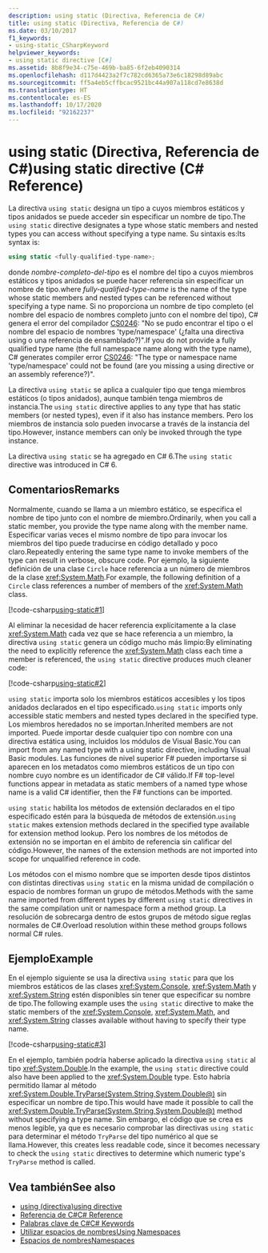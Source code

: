 ```yaml
---
description: using static (Directiva, Referencia de C#)
title: using static (Directiva, Referencia de C#)
ms.date: 03/10/2017
f1_keywords:
- using-static_CSharpKeyword
helpviewer_keywords:
- using static directive [C#]
ms.assetid: 8b8f9e34-c75e-469b-ba85-6f2eb4090314
ms.openlocfilehash: d117d4423a2f7c782cd6365a73e6c18298d89abc
ms.sourcegitcommit: ff5a4eb5cffbcac9521bc44a907a118cd7e8638d
ms.translationtype: HT
ms.contentlocale: es-ES
ms.lasthandoff: 10/17/2020
ms.locfileid: "92162237"
---
```

# <a name="using-static-directive-c-reference"></a><span data-ttu-id="b0a45-103">using static (Directiva, Referencia de C#)</span><span class="sxs-lookup"><span data-stu-id="b0a45-103">using static directive (C# Reference)</span></span>

<span data-ttu-id="b0a45-104">La directiva `using static` designa un tipo a cuyos miembros estáticos y tipos anidados se puede acceder sin especificar un nombre de tipo.</span><span class="sxs-lookup"><span data-stu-id="b0a45-104">The `using static` directive designates a type whose static members and nested types you can access without specifying a type name.</span></span> <span data-ttu-id="b0a45-105">Su sintaxis es:</span><span class="sxs-lookup"><span data-stu-id="b0a45-105">Its syntax is:</span></span>

```csharp
using static <fully-qualified-type-name>;
```

<span data-ttu-id="b0a45-106">donde *nombre-completo-del-tipo* es el nombre del tipo a cuyos miembros estáticos y tipos anidados se puede hacer referencia sin especificar un nombre de tipo.</span><span class="sxs-lookup"><span data-stu-id="b0a45-106">where *fully-qualified-type-name* is the name of the type whose static members and nested types can be referenced without specifying a type name.</span></span> <span data-ttu-id="b0a45-107">Si no proporciona un nombre de tipo completo (el nombre del espacio de nombres completo junto con el nombre del tipo), C# genera el error del compilador [CS0246](../compiler-messages/cs0246.md): "No se pudo encontrar el tipo o el nombre del espacio de nombres 'type/namespace' (¿falta una directiva using o una referencia de ensamblado?)".</span><span class="sxs-lookup"><span data-stu-id="b0a45-107">If you do not provide a fully qualified type name (the full namespace name along with the type name), C# generates compiler error [CS0246](../compiler-messages/cs0246.md): "The type or namespace name 'type/namespace' could not be found (are you missing a using directive or an assembly reference?)".</span></span>

<span data-ttu-id="b0a45-108">La directiva `using static` se aplica a cualquier tipo que tenga miembros estáticos (o tipos anidados), aunque también tenga miembros de instancia.</span><span class="sxs-lookup"><span data-stu-id="b0a45-108">The `using static` directive applies to any type that has static members (or nested types), even if it also has instance members.</span></span> <span data-ttu-id="b0a45-109">Pero los miembros de instancia solo pueden invocarse a través de la instancia del tipo.</span><span class="sxs-lookup"><span data-stu-id="b0a45-109">However, instance members can only be invoked through the type instance.</span></span>

<span data-ttu-id="b0a45-110">La directiva `using static` se ha agregado en C# 6.</span><span class="sxs-lookup"><span data-stu-id="b0a45-110">The `using static` directive was introduced in C# 6.</span></span>

## <a name="remarks"></a><span data-ttu-id="b0a45-111">Comentarios</span><span class="sxs-lookup"><span data-stu-id="b0a45-111">Remarks</span></span>

<span data-ttu-id="b0a45-112">Normalmente, cuando se llama a un miembro estático, se especifica el nombre de tipo junto con el nombre de miembro.</span><span class="sxs-lookup"><span data-stu-id="b0a45-112">Ordinarily, when you call a static member, you provide the type name along with the member name.</span></span> <span data-ttu-id="b0a45-113">Especificar varias veces el mismo nombre de tipo para invocar los miembros del tipo puede traducirse en código detallado y poco claro.</span><span class="sxs-lookup"><span data-stu-id="b0a45-113">Repeatedly entering the same type name to invoke members of the type can result in verbose, obscure code.</span></span> <span data-ttu-id="b0a45-114">Por ejemplo, la siguiente definición de una clase `Circle` hace referencia a un número de miembros de la clase <xref:System.Math>.</span><span class="sxs-lookup"><span data-stu-id="b0a45-114">For example, the following definition of a `Circle` class references a number of members of the <xref:System.Math> class.</span></span>

[!code-csharp[using-static#1](~/samples/snippets/csharp/language-reference/keywords/using/using-static1.cs#1)]

<span data-ttu-id="b0a45-115">Al eliminar la necesidad de hacer referencia explícitamente a la clase <xref:System.Math> cada vez que se hace referencia a un miembro, la directiva `using static` genera un código mucho más limpio:</span><span class="sxs-lookup"><span data-stu-id="b0a45-115">By eliminating the need to explicitly reference the <xref:System.Math> class each time a member is referenced, the `using static` directive produces much cleaner code:</span></span>

[!code-csharp[using-static#2](~/samples/snippets/csharp/language-reference/keywords/using/using-static2.cs#1)]

<span data-ttu-id="b0a45-116">`using static` importa solo los miembros estáticos accesibles y los tipos anidados declarados en el tipo especificado.</span><span class="sxs-lookup"><span data-stu-id="b0a45-116">`using static` imports only accessible static members and nested types declared in the specified type.</span></span>  <span data-ttu-id="b0a45-117">Los miembros heredados no se importan.</span><span class="sxs-lookup"><span data-stu-id="b0a45-117">Inherited members are not imported.</span></span>  <span data-ttu-id="b0a45-118">Puede importar desde cualquier tipo con nombre con una directiva estática using, incluidos los módulos de Visual Basic.</span><span class="sxs-lookup"><span data-stu-id="b0a45-118">You can import from any named type with a using static directive, including Visual Basic modules.</span></span>  <span data-ttu-id="b0a45-119">Las funciones de nivel superior F# pueden importarse si aparecen en los metadatos como miembros estáticos de un tipo con nombre cuyo nombre es un identificador de C# válido.</span><span class="sxs-lookup"><span data-stu-id="b0a45-119">If F# top-level functions appear in metadata as static members of a named type whose name is a valid C# identifier, then the F# functions can be imported.</span></span>

 <span data-ttu-id="b0a45-120">`using static` habilita los métodos de extensión declarados en el tipo especificado estén para la búsqueda de métodos de extensión.</span><span class="sxs-lookup"><span data-stu-id="b0a45-120">`using static` makes extension methods declared in the specified type available for extension method lookup.</span></span>  <span data-ttu-id="b0a45-121">Pero los nombres de los métodos de extensión no se importan en el ámbito de referencia sin calificar del código.</span><span class="sxs-lookup"><span data-stu-id="b0a45-121">However, the names of the extension methods are not imported into scope for unqualified reference in code.</span></span>

 <span data-ttu-id="b0a45-122">Los métodos con el mismo nombre que se importen desde tipos distintos con distintas directivas `using static` en la misma unidad de compilación o espacio de nombres forman un grupo de métodos.</span><span class="sxs-lookup"><span data-stu-id="b0a45-122">Methods with the same name imported from different types by different `using static` directives in the same compilation unit or namespace form a method group.</span></span>  <span data-ttu-id="b0a45-123">La resolución de sobrecarga dentro de estos grupos de método sigue reglas normales de C#.</span><span class="sxs-lookup"><span data-stu-id="b0a45-123">Overload resolution within these method groups follows normal C# rules.</span></span>

## <a name="example"></a><span data-ttu-id="b0a45-124">Ejemplo</span><span class="sxs-lookup"><span data-stu-id="b0a45-124">Example</span></span>

<span data-ttu-id="b0a45-125">En el ejemplo siguiente se usa la directiva `using static` para que los miembros estáticos de las clases <xref:System.Console>, <xref:System.Math> y <xref:System.String> estén disponibles sin tener que especificar su nombre de tipo.</span><span class="sxs-lookup"><span data-stu-id="b0a45-125">The following example uses the `using static` directive to make the static members of the <xref:System.Console>, <xref:System.Math>, and <xref:System.String> classes available without having to specify their type name.</span></span>

[!code-csharp[using-static#3](~/samples/snippets/csharp/language-reference/keywords/using/using-static3.cs)]

<span data-ttu-id="b0a45-126">En el ejemplo, también podría haberse aplicado la directiva `using static` al tipo <xref:System.Double>.</span><span class="sxs-lookup"><span data-stu-id="b0a45-126">In the example, the `using static` directive could also have been applied to the <xref:System.Double> type.</span></span> <span data-ttu-id="b0a45-127">Esto habría permitido llamar al método <xref:System.Double.TryParse(System.String,System.Double@)> sin especificar un nombre de tipo.</span><span class="sxs-lookup"><span data-stu-id="b0a45-127">This would have made it possible to call the <xref:System.Double.TryParse(System.String,System.Double@)> method without specifying a type name.</span></span> <span data-ttu-id="b0a45-128">Sin embargo, el código que se crea es menos legible, ya que es necesario comprobar las directivas `using static` para determinar el método `TryParse` del tipo numérico al que se llama.</span><span class="sxs-lookup"><span data-stu-id="b0a45-128">However, this creates less readable code, since it becomes necessary to check the `using static` directives to determine which numeric type's `TryParse` method is called.</span></span>

## <a name="see-also"></a><span data-ttu-id="b0a45-129">Vea también</span><span class="sxs-lookup"><span data-stu-id="b0a45-129">See also</span></span>

- [<span data-ttu-id="b0a45-130">using (directiva)</span><span class="sxs-lookup"><span data-stu-id="b0a45-130">using directive</span></span>](using-directive.md)
- [<span data-ttu-id="b0a45-131">Referencia de C#</span><span class="sxs-lookup"><span data-stu-id="b0a45-131">C# Reference</span></span>](../index.md)
- [<span data-ttu-id="b0a45-132">Palabras clave de C#</span><span class="sxs-lookup"><span data-stu-id="b0a45-132">C# Keywords</span></span>](index.md)
- [<span data-ttu-id="b0a45-133">Utilizar espacios de nombres</span><span class="sxs-lookup"><span data-stu-id="b0a45-133">Using Namespaces</span></span>](../../programming-guide/namespaces/using-namespaces.md)
- [<span data-ttu-id="b0a45-134">Espacios de nombres</span><span class="sxs-lookup"><span data-stu-id="b0a45-134">Namespaces</span></span>](../../programming-guide/namespaces/index.md)
